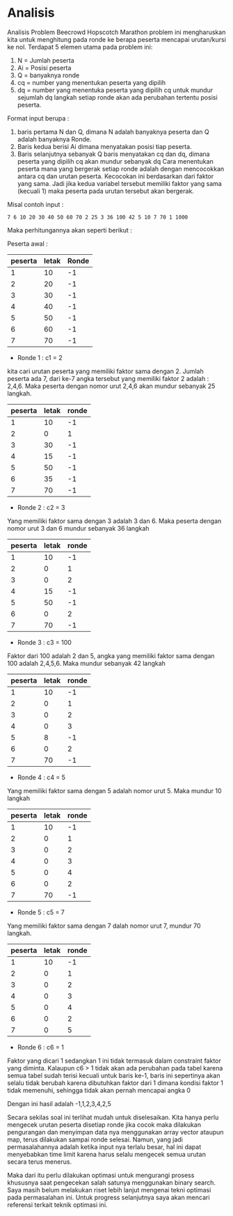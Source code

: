 # Analisis 

Analisis Problem Beecrowd Hopscotch Marathon
problem ini mengharuskan kita untuk menghitung pada ronde ke berapa peserta mencapai urutan/kursi ke nol.
Terdapat 5 elemen utama pada problem ini:
1.	N = Jumlah peserta
2.	Ai = Posisi peserta 
3.	Q = banyaknya ronde
4.	cq = number yang menentukan peserta yang dipilih
5.	dq = number yang menentuka peserta yang dipilih cq untuk mundur sejumlah dq langkah
setiap ronde akan ada perubahan tertentu posisi peserta. 

Format input berupa :
1.	baris pertama N dan Q, dimana N adalah banyaknya peserta dan Q adalah banyaknya Ronde.
2.	Baris kedua berisi Ai dimana menyatakan posisi tiap peserta.
3.	Baris selanjutnya sebanyak Q baris menyatakan cq dan dq, dimana peserta yang dipilih cq akan mundur sebanyak dq
Cara menentukan peserta mana yang bergerak setiap ronde adalah dengan mencocokkan antara cq dan urutan peserta. Kecocokan ini berdasarkan dari faktor yang sama. Jadi jika kedua variabel tersebut memiliki faktor yang sama (kecuali 1) maka peserta pada urutan tersebut akan bergerak.

Misal contoh input :


`7 6
10 20 30 40 50 60 70
2 25
3 36
100 42
5 10
7 70
1 1000`





Maka perhitungannya akan seperti berikut :

Peserta awal :

| peserta |	letak |	Ronde |
|----------|--------|--------|
| 1 | 10 | -1 |
| 2 | 20 | -1 |
| 3 | 30 | -1 |
| 4 | 40 | -1 |
| 5 | 50 | -1 |
| 6 | 60 | -1 |
| 7 | 70 | -1 |


-	Ronde 1 : c1 = 2

kita cari urutan peserta yang memiliki faktor sama dengan 2. Jumlah peserta ada 7, dari ke-7 angka tersebut yang memiliki faktor 2 adalah : 2,4,6. Maka peserta dengan nomor urut 2,4,6 akan mundur sebanyak 25 langkah.

| peserta |	letak |	ronde |
|----------|--------|--------|
| 1 | 10 |  -1 |
| 2 | 0	 |   1 |
| 3 | 30 |	-1 |
| 4 | 15 |	-1 |
| 5 | 50 |	-1 |
| 6 | 35 | 	-1 |
| 7 | 70 | 	-1 |


-	Ronde 2 : c2 = 3

Yang memiliki faktor sama dengan 3 adalah 3 dan 6. Maka peserta dengan nomor urut 3 dan 6 mundur sebanyak 36 langkah

| peserta |	letak |	ronde |
|----------|--------|--------|
| 1 |	10 | -1 |
| 2 |	0 | 1 |
| 3 |	0 | 2 |
| 4 |	15 | -1 |
| 5 |	50 | -1 |
| 6 |	0 | 2 |
| 7 |	70 | -1 |


-	Ronde 3 : c3 = 100

Faktor dari 100 adalah 2 dan 5, angka yang memiliki faktor sama dengan 100 adalah 2,4,5,6. Maka mundur sebanyak 42 langkah

| peserta |	letak |	ronde |
|----------|--------|--------|
| 1 |	10 |	-1 |
| 2 |	0 |	1 |
| 3 |	0 |	2 |
| 4 |	0 |	3 |
| 5 |	8 |	-1 |
| 6 |	0 |	2 |
| 7 |	70 |	-1 |


-	Ronde 4 : c4 = 5

Yang memiliki faktor sama dengan 5 adalah nomor urut 5. Maka mundur 10 langkah

| peserta |	letak |	ronde |
|----------|--------|--------|
| 1 |	10	 | -1 |
| 2 |	0 | 	1 |
| 3 |	0 | 	2 |
| 4 |	0 | 	3 |
| 5 |	0 | 	4 |
| 6 |	0 | 	2 |
| 7 |	70	 | -1 |


-	Ronde 5 : c5 = 7

Yang memiliki faktor sama dengan 7 dalah nomor urut 7, mundur 70 langkah.

| peserta |	letak |	ronde |
|----------|--------|--------|
| 1 |	10 | 	-1 |
| 2 |	0	 | 1 |
| 3 |	0	 | 2 |
| 4 |	0	 | 3 |
| 5 |	0	 | 4 |
| 6 |	0	 | 2 |
| 7 |	0	 | 5 |


-	Ronde 6 : c6 = 1

Faktor yang dicari 1 sedangkan 1 ini tidak termasuk dalam constraint faktor yang diminta. Kalaupun c6 > 1 tidak akan ada perubahan pada tabel karena semua tabel sudah terisi kecuali untuk baris ke-1, baris ini sepertinya akan selalu tidak berubah karena dibutuhkan faktor dari 1 dimana kondisi faktor 1 tidak memenuhi, sehingga tidak akan pernah mencapai angka 0

Dengan ini hasil adalah -1,1,2,3,4,2,5

Secara sekilas soal ini terlihat mudah untuk diselesaikan. Kita hanya perlu mengecek urutan peserta disetiap ronde jika cocok maka dilakukan pengurangan dan menyimpan data nya menggunakan array vector ataupun map, terus dilakukan sampai ronde selesai. Namun, yang jadi permasalahannya adalah ketika input nya terlalu besar, hal ini dapat menyebabkan time limit karena harus selalu mengecek semua urutan secara terus menerus. 


Maka dari itu perlu dilakukan optimasi untuk mengurangi prosess khususnya saat pengecekan salah satunya menggunakan binary search. Saya masih belum melakukan riset lebih lanjut mengenai tekni optimasi pada permasalahan ini. Untuk progress selanjutnya saya akan mencari referensi terkait teknik optimasi ini.


